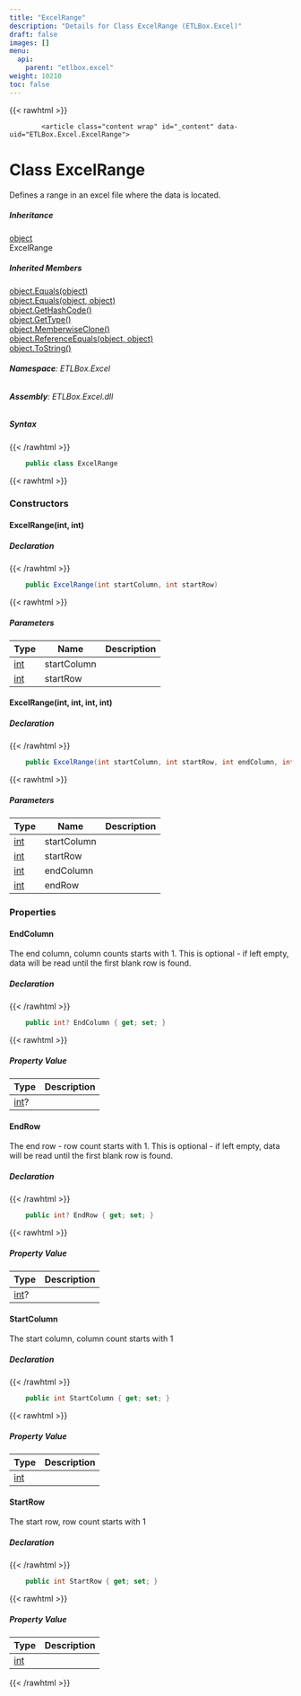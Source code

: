 ```yaml
---
title: "ExcelRange"
description: "Details for Class ExcelRange (ETLBox.Excel)"
draft: false
images: []
menu:
  api:
    parent: "etlbox.excel"
weight: 10210
toc: false
---
```


{{< rawhtml >}}

            <article class="content wrap" id="_content" data-uid="ETLBox.Excel.ExcelRange">
  <h1 id="ETLBox_Excel_ExcelRange" data-uid="ETLBox.Excel.ExcelRange" class="text-break">Class ExcelRange
</h1>
  <div class="markdown level0 summary"><p>Defines a range in an excel file where the data is located.</p>
</div>
  <div class="markdown level0 conceptual"></div>
  <div class="inheritance">
    <h5>Inheritance</h5>
    <div class="level0"><a class="xref" href="https://learn.microsoft.com/dotnet/api/system.object">object</a></div>
    <div class="level1"><span class="xref">ExcelRange</span></div>
  </div>
  <div class="inheritedMembers">
    <h5>Inherited Members</h5>
    <div>
      <a class="xref" href="https://learn.microsoft.com/dotnet/api/system.object.equals#system-object-equals(system-object)">object.Equals(object)</a>
    </div>
    <div>
      <a class="xref" href="https://learn.microsoft.com/dotnet/api/system.object.equals#system-object-equals(system-object-system-object)">object.Equals(object, object)</a>
    </div>
    <div>
      <a class="xref" href="https://learn.microsoft.com/dotnet/api/system.object.gethashcode">object.GetHashCode()</a>
    </div>
    <div>
      <a class="xref" href="https://learn.microsoft.com/dotnet/api/system.object.gettype">object.GetType()</a>
    </div>
    <div>
      <a class="xref" href="https://learn.microsoft.com/dotnet/api/system.object.memberwiseclone">object.MemberwiseClone()</a>
    </div>
    <div>
      <a class="xref" href="https://learn.microsoft.com/dotnet/api/system.object.referenceequals">object.ReferenceEquals(object, object)</a>
    </div>
    <div>
      <a class="xref" href="https://learn.microsoft.com/dotnet/api/system.object.tostring">object.ToString()</a>
    </div>
  </div>
<h6><strong>Namespace</strong>: ETLBox.Excel</h6>
  <h6><strong>Assembly</strong>: ETLBox.Excel.dll</h6>
  <h5 id="ETLBox_Excel_ExcelRange_syntax">Syntax</h5>
{{< /rawhtml >}}

```C#
    public class ExcelRange
```

{{< rawhtml >}}
  <h3 id="constructors">Constructors
</h3>
  <a id="ETLBox_Excel_ExcelRange__ctor_" data-uid="ETLBox.Excel.ExcelRange.#ctor*"></a>
  <h4 id="ETLBox_Excel_ExcelRange__ctor_System_Int32_System_Int32_" data-uid="ETLBox.Excel.ExcelRange.#ctor(System.Int32,System.Int32)">ExcelRange(int, int)</h4>
  <div class="markdown level1 summary"></div>
  <div class="markdown level1 conceptual"></div>
  <h5 class="declaration">Declaration</h5>
{{< /rawhtml >}}

```C#
    public ExcelRange(int startColumn, int startRow)
```

{{< rawhtml >}}
  <h5 class="parameters">Parameters</h5>
  <table class="table table-bordered table-condensed">
    <thead>
      <tr>
        <th>Type</th>
        <th>Name</th>
        <th>Description</th>
      </tr>
    </thead>
    <tbody>
      <tr>
        <td><a class="xref" href="https://learn.microsoft.com/dotnet/api/system.int32">int</a></td>
        <td><span class="parametername">startColumn</span></td>
        <td></td>
      </tr>
      <tr>
        <td><a class="xref" href="https://learn.microsoft.com/dotnet/api/system.int32">int</a></td>
        <td><span class="parametername">startRow</span></td>
        <td></td>
      </tr>
    </tbody>
  </table>
  <a id="ETLBox_Excel_ExcelRange__ctor_" data-uid="ETLBox.Excel.ExcelRange.#ctor*"></a>
  <h4 id="ETLBox_Excel_ExcelRange__ctor_System_Int32_System_Int32_System_Int32_System_Int32_" data-uid="ETLBox.Excel.ExcelRange.#ctor(System.Int32,System.Int32,System.Int32,System.Int32)">ExcelRange(int, int, int, int)</h4>
  <div class="markdown level1 summary"></div>
  <div class="markdown level1 conceptual"></div>
  <h5 class="declaration">Declaration</h5>
{{< /rawhtml >}}

```C#
    public ExcelRange(int startColumn, int startRow, int endColumn, int endRow)
```

{{< rawhtml >}}
  <h5 class="parameters">Parameters</h5>
  <table class="table table-bordered table-condensed">
    <thead>
      <tr>
        <th>Type</th>
        <th>Name</th>
        <th>Description</th>
      </tr>
    </thead>
    <tbody>
      <tr>
        <td><a class="xref" href="https://learn.microsoft.com/dotnet/api/system.int32">int</a></td>
        <td><span class="parametername">startColumn</span></td>
        <td></td>
      </tr>
      <tr>
        <td><a class="xref" href="https://learn.microsoft.com/dotnet/api/system.int32">int</a></td>
        <td><span class="parametername">startRow</span></td>
        <td></td>
      </tr>
      <tr>
        <td><a class="xref" href="https://learn.microsoft.com/dotnet/api/system.int32">int</a></td>
        <td><span class="parametername">endColumn</span></td>
        <td></td>
      </tr>
      <tr>
        <td><a class="xref" href="https://learn.microsoft.com/dotnet/api/system.int32">int</a></td>
        <td><span class="parametername">endRow</span></td>
        <td></td>
      </tr>
    </tbody>
  </table>
  <h3 id="properties">Properties
</h3>
  <a id="ETLBox_Excel_ExcelRange_EndColumn_" data-uid="ETLBox.Excel.ExcelRange.EndColumn*"></a>
  <h4 id="ETLBox_Excel_ExcelRange_EndColumn" data-uid="ETLBox.Excel.ExcelRange.EndColumn">EndColumn</h4>
  <div class="markdown level1 summary"><p>The end column, column counts starts with 1.
This is optional - if left empty, data will be read until the first blank row is found.</p>
</div>
  <div class="markdown level1 conceptual"></div>
  <h5 class="declaration">Declaration</h5>
{{< /rawhtml >}}

```C#
    public int? EndColumn { get; set; }
```

{{< rawhtml >}}
  <h5 class="propertyValue">Property Value</h5>
  <table class="table table-bordered table-condensed">
    <thead>
      <tr>
        <th>Type</th>
        <th>Description</th>
      </tr>
    </thead>
    <tbody>
      <tr>
        <td><a class="xref" href="https://learn.microsoft.com/dotnet/api/system.int32">int</a>?</td>
        <td></td>
      </tr>
    </tbody>
  </table>
  <a id="ETLBox_Excel_ExcelRange_EndRow_" data-uid="ETLBox.Excel.ExcelRange.EndRow*"></a>
  <h4 id="ETLBox_Excel_ExcelRange_EndRow" data-uid="ETLBox.Excel.ExcelRange.EndRow">EndRow</h4>
  <div class="markdown level1 summary"><p>The end row - row count starts with 1.
This is optional - if left empty, data will be read until the first blank row is found.</p>
</div>
  <div class="markdown level1 conceptual"></div>
  <h5 class="declaration">Declaration</h5>
{{< /rawhtml >}}

```C#
    public int? EndRow { get; set; }
```

{{< rawhtml >}}
  <h5 class="propertyValue">Property Value</h5>
  <table class="table table-bordered table-condensed">
    <thead>
      <tr>
        <th>Type</th>
        <th>Description</th>
      </tr>
    </thead>
    <tbody>
      <tr>
        <td><a class="xref" href="https://learn.microsoft.com/dotnet/api/system.int32">int</a>?</td>
        <td></td>
      </tr>
    </tbody>
  </table>
  <a id="ETLBox_Excel_ExcelRange_StartColumn_" data-uid="ETLBox.Excel.ExcelRange.StartColumn*"></a>
  <h4 id="ETLBox_Excel_ExcelRange_StartColumn" data-uid="ETLBox.Excel.ExcelRange.StartColumn">StartColumn</h4>
  <div class="markdown level1 summary"><p>The start column, column count starts with 1</p>
</div>
  <div class="markdown level1 conceptual"></div>
  <h5 class="declaration">Declaration</h5>
{{< /rawhtml >}}

```C#
    public int StartColumn { get; set; }
```

{{< rawhtml >}}
  <h5 class="propertyValue">Property Value</h5>
  <table class="table table-bordered table-condensed">
    <thead>
      <tr>
        <th>Type</th>
        <th>Description</th>
      </tr>
    </thead>
    <tbody>
      <tr>
        <td><a class="xref" href="https://learn.microsoft.com/dotnet/api/system.int32">int</a></td>
        <td></td>
      </tr>
    </tbody>
  </table>
  <a id="ETLBox_Excel_ExcelRange_StartRow_" data-uid="ETLBox.Excel.ExcelRange.StartRow*"></a>
  <h4 id="ETLBox_Excel_ExcelRange_StartRow" data-uid="ETLBox.Excel.ExcelRange.StartRow">StartRow</h4>
  <div class="markdown level1 summary"><p>The start row, row count starts with 1</p>
</div>
  <div class="markdown level1 conceptual"></div>
  <h5 class="declaration">Declaration</h5>
{{< /rawhtml >}}

```C#
    public int StartRow { get; set; }
```

{{< rawhtml >}}
  <h5 class="propertyValue">Property Value</h5>
  <table class="table table-bordered table-condensed">
    <thead>
      <tr>
        <th>Type</th>
        <th>Description</th>
      </tr>
    </thead>
    <tbody>
      <tr>
        <td><a class="xref" href="https://learn.microsoft.com/dotnet/api/system.int32">int</a></td>
        <td></td>
      </tr>
    </tbody>
  </table>

{{< /rawhtml >}}

